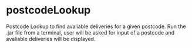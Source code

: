 # postcodeLookup

Postcode Lookup to find avaliable deliveries for a given postcode.
Run the .jar file from a terminal, user will be asked for input of a postcode and avaliable deliveries will be displayed. 
